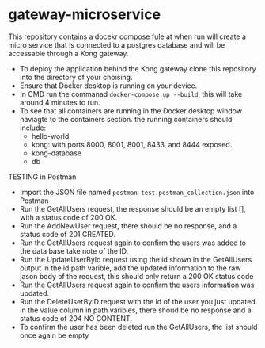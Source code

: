 # gateway-microservice
This repository contains a docekr compose fule at when run will create a micro service that is connected to a postgres database and will be accessable through a Kong gateway.

* To deploy the application behind the Kong gateway clone this repository into the directory of your choising.
* Ensure that Docker desktop is running on your device. 
* In CMD run the commanad `docker-compose up --build`, this will take around 4 minutes to run.
* To see that all containers are running in the Docker desktop window naviagte to the containers section. the running containers should include:
    - hello-world
    - kong: with ports 8000, 8001, 8001, 8433, and 8444 exposed.
    - kong-database 
    - db

TESTING in Postman
* Import the JSON file named `postman-test.postman_collection.json` into Postman 
* Run the GetAllUsers request, the response should be an empty list [], with a status code of 200 OK.
* Run the AddNewUser request, there should be no response, and a status code of 201 CREATED.
* Run the GetAllUsers request again to confirm the users was added to the data base take note of the ID.
* Run the UpdateUserById request using the id shown in the GetAllUsers output in the id path varible, add the updated information to the raw jason body of the request, this should only return a 200 OK status code  
* Run the GetAllUsers request again to confirm the users information was updated.
* Run the DeleteUserByID request with the id of the user you just updated in the value column in path varibles, there shoud be no response and a status code of 204 NO CONTENT.
* To confirm the user has been deleted run the GetAllUsers, the list should once again be empty 

